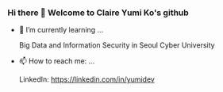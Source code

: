 ### Hi there 👋 Welcome to Claire Yumi Ko's github

- 🌱 I’m currently learning ...

  Big Data and Information Security in Seoul Cyber University

- 📫 How to reach me: ...

  LinkedIn: https://linkedin.com/in/yumidev
